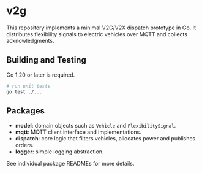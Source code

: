 # v2g

This repository implements a minimal V2G/V2X dispatch prototype in Go. It distributes flexibility signals to electric vehicles over MQTT and collects acknowledgments.

## Building and Testing

Go 1.20 or later is required.

```bash
# run unit tests
go test ./...
```

## Packages

- **model**: domain objects such as `Vehicle` and `FlexibilitySignal`.
- **mqtt**: MQTT client interface and implementations.
- **dispatch**: core logic that filters vehicles, allocates power and publishes orders.
- **logger**: simple logging abstraction.

See individual package READMEs for more details.
